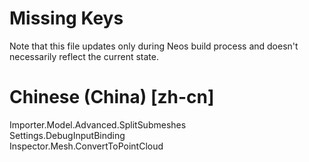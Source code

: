 # Missing Keys
Note that this file updates only during Neos build process and doesn't necessarily reflect the current state.

# Chinese (China) [zh-cn]
Importer.Model.Advanced.SplitSubmeshes  
Settings.DebugInputBinding  
Inspector.Mesh.ConvertToPointCloud  

